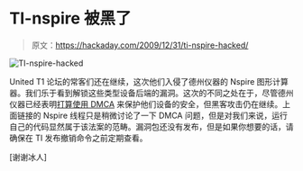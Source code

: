 # TI-nspire 被黑了

> 原文：<https://hackaday.com/2009/12/31/ti-nspire-hacked/>

![](img/783ac84a9f55bec0ce887219b84a0f77.png "TI-nspire-hacked")

United T1 论坛的常客们还在继续，这次他们入侵了德州仪器的 Nspire 图形计算器。我们乐于看到解锁这些类型设备后端的漏洞。这次的不同之处在于，尽管德州仪器已经表明[打算使用 DMCA](http://hackaday.com/2009/09/22/ti-lashes-out-at-their-biggest-fans/) 来保护他们设备的安全，但黑客攻击仍在继续。上面链接的 Nspire 线程只是稍微讨论了一下 DMCA 问题，但是对我们来说，运行自己的代码显然属于该法案的范畴。漏洞包还没有发布，但是如果你想要的话，请确保在 TI 发布撤销命令之前定期查看。

[谢谢冰人]